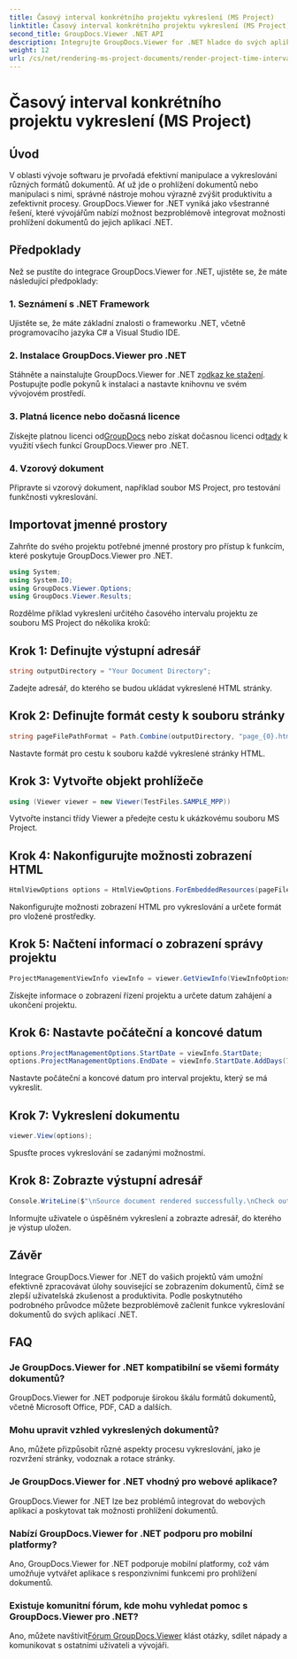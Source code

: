 ```yaml
---
title: Časový interval konkrétního projektu vykreslení (MS Project)
linktitle: Časový interval konkrétního projektu vykreslení (MS Project)
second_title: GroupDocs.Viewer .NET API
description: Integrujte GroupDocs.Viewer for .NET hladce do svých aplikací pro efektivní prohlížení dokumentů. Zvyšte produktivitu pomocí všestranných možností vykreslování.
weight: 12
url: /cs/net/rendering-ms-project-documents/render-project-time-interval-ms-project/
---
```


# Časový interval konkrétního projektu vykreslení (MS Project)

## Úvod
V oblasti vývoje softwaru je prvořadá efektivní manipulace a vykreslování různých formátů dokumentů. Ať už jde o prohlížení dokumentů nebo manipulaci s nimi, správné nástroje mohou výrazně zvýšit produktivitu a zefektivnit procesy. GroupDocs.Viewer for .NET vyniká jako všestranné řešení, které vývojářům nabízí možnost bezproblémově integrovat možnosti prohlížení dokumentů do jejich aplikací .NET.
## Předpoklady
Než se pustíte do integrace GroupDocs.Viewer for .NET, ujistěte se, že máte následující předpoklady:
### 1. Seznámení s .NET Framework
Ujistěte se, že máte základní znalosti o frameworku .NET, včetně programovacího jazyka C# a Visual Studio IDE.
### 2. Instalace GroupDocs.Viewer pro .NET
 Stáhněte a nainstalujte GroupDocs.Viewer for .NET z[odkaz ke stažení](https://releases.groupdocs.com/viewer/net/). Postupujte podle pokynů k instalaci a nastavte knihovnu ve svém vývojovém prostředí.
### 3. Platná licence nebo dočasná licence
 Získejte platnou licenci od[GroupDocs](https://purchase.groupdocs.com/buy) nebo získat dočasnou licenci od[tady](https://purchase.groupdocs.com/temporary-license/) k využití všech funkcí GroupDocs.Viewer pro .NET.
### 4. Vzorový dokument
Připravte si vzorový dokument, například soubor MS Project, pro testování funkčnosti vykreslování.

## Importovat jmenné prostory
Zahrňte do svého projektu potřebné jmenné prostory pro přístup k funkcím, které poskytuje GroupDocs.Viewer pro .NET.

```csharp
using System;
using System.IO;
using GroupDocs.Viewer.Options;
using GroupDocs.Viewer.Results;
```

Rozdělme příklad vykreslení určitého časového intervalu projektu ze souboru MS Project do několika kroků:
## Krok 1: Definujte výstupní adresář
```csharp
string outputDirectory = "Your Document Directory";
```
Zadejte adresář, do kterého se budou ukládat vykreslené HTML stránky.
## Krok 2: Definujte formát cesty k souboru stránky
```csharp
string pageFilePathFormat = Path.Combine(outputDirectory, "page_{0}.html");
```
Nastavte formát pro cestu k souboru každé vykreslené stránky HTML.
## Krok 3: Vytvořte objekt prohlížeče
```csharp
using (Viewer viewer = new Viewer(TestFiles.SAMPLE_MPP))
```
Vytvořte instanci třídy Viewer a předejte cestu k ukázkovému souboru MS Project.
## Krok 4: Nakonfigurujte možnosti zobrazení HTML
```csharp
HtmlViewOptions options = HtmlViewOptions.ForEmbeddedResources(pageFilePathFormat);
```
Nakonfigurujte možnosti zobrazení HTML pro vykreslování a určete formát pro vložené prostředky.
## Krok 5: Načtení informací o zobrazení správy projektu
```csharp
ProjectManagementViewInfo viewInfo = viewer.GetViewInfo(ViewInfoOptions.FromHtmlViewOptions(options)) as ProjectManagementViewInfo;
```
Získejte informace o zobrazení řízení projektu a určete datum zahájení a ukončení projektu.
## Krok 6: Nastavte počáteční a koncové datum
```csharp
options.ProjectManagementOptions.StartDate = viewInfo.StartDate;
options.ProjectManagementOptions.EndDate = viewInfo.StartDate.AddDays(7);
```
Nastavte počáteční a koncové datum pro interval projektu, který se má vykreslit.
## Krok 7: Vykreslení dokumentu
```csharp
viewer.View(options);
```
Spusťte proces vykreslování se zadanými možnostmi.
## Krok 8: Zobrazte výstupní adresář
```csharp
Console.WriteLine($"\nSource document rendered successfully.\nCheck output in {outputDirectory}.");
```
Informujte uživatele o úspěšném vykreslení a zobrazte adresář, do kterého je výstup uložen.

## Závěr
Integrace GroupDocs.Viewer for .NET do vašich projektů vám umožní efektivně zpracovávat úlohy související se zobrazením dokumentů, čímž se zlepší uživatelská zkušenost a produktivita. Podle poskytnutého podrobného průvodce můžete bezproblémově začlenit funkce vykreslování dokumentů do svých aplikací .NET.
## FAQ
### Je GroupDocs.Viewer for .NET kompatibilní se všemi formáty dokumentů?
GroupDocs.Viewer for .NET podporuje širokou škálu formátů dokumentů, včetně Microsoft Office, PDF, CAD a dalších.
### Mohu upravit vzhled vykreslených dokumentů?
Ano, můžete přizpůsobit různé aspekty procesu vykreslování, jako je rozvržení stránky, vodoznak a rotace stránky.
### Je GroupDocs.Viewer for .NET vhodný pro webové aplikace?
GroupDocs.Viewer for .NET lze bez problémů integrovat do webových aplikací a poskytovat tak možnosti prohlížení dokumentů.
### Nabízí GroupDocs.Viewer for .NET podporu pro mobilní platformy?
Ano, GroupDocs.Viewer for .NET podporuje mobilní platformy, což vám umožňuje vytvářet aplikace s responzivními funkcemi pro prohlížení dokumentů.
### Existuje komunitní fórum, kde mohu vyhledat pomoc s GroupDocs.Viewer pro .NET?
 Ano, můžete navštívit[Fórum GroupDocs.Viewer](https://forum.groupdocs.com/c/viewer/9) klást otázky, sdílet nápady a komunikovat s ostatními uživateli a vývojáři.